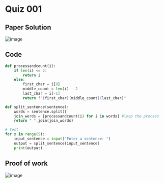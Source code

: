 # Quiz 001

## Paper Solution
![image](https://github.com/user-attachments/assets/111d36fd-ce4b-453c-b8d9-5b227c3022e3)


## Code
```.py
def processandcount(i):
    if len(i) <= 2:
        return i
    else:
        first_char = i[0]
        middle_count = len(i) - 2
        last_char = i[-1]
        return f"{first_char}{middle_count}{last_char}"

def split_sentence(sentence):
    words = sentence.split()
    join_words = [processandcount(i) for i in words] #loop the process through each of the splitted word in a sentence
    return " ".join(join_words)

# Test
for x in range(5):
    input_sentence = input("Enter a sentence: ")
    output = split_sentence(input_sentence)
    print(output)

```
## Proof of work
![image](https://github.com/user-attachments/assets/cfb0b210-b1a8-4fde-bf79-e50525151968)

